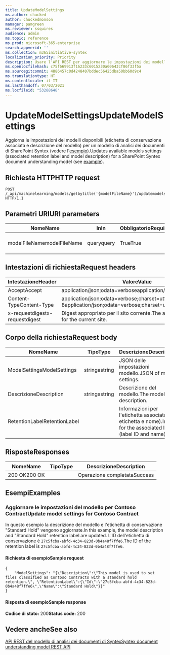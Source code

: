 ```yaml
---
title: UpdateModelSettings
ms.author: chucked
author: chuckedmonson
manager: pamgreen
ms.reviewer: ssquires
audience: admin
ms.topic: reference
ms.prod: microsoft-365-enterprise
search.appverid: ''
ms.collection: m365initiative-syntex
localization_priority: Priority
description: Usare l'API REST per aggiornare le impostazioni dei modelli disponibili per un modello di analisi dei documenti di SharePoint Syntex.
ms.openlocfilehash: c75f669913f16233c6015230a60643cf86f33f5a
ms.sourcegitcommit: 4886457c0d4248407bddec56425dba50bb60d9c4
ms.translationtype: HT
ms.contentlocale: it-IT
ms.lasthandoff: 07/03/2021
ms.locfileid: "53288648"
---
```

# <a name="updatemodelsettings"></a><span data-ttu-id="cd99e-103">UpdateModelSettings</span><span class="sxs-lookup"><span data-stu-id="cd99e-103">UpdateModelSettings</span></span>

<span data-ttu-id="cd99e-104">Aggiorna le impostazioni dei modelli disponibili (etichetta di conservazione associata e descrizione del modello) per un modello di analisi dei documenti di SharePoint Syntex (vedere l'[esempio](rest-updatemodelsettings-method.md#examples)).</span><span class="sxs-lookup"><span data-stu-id="cd99e-104">Updates available models settings (associated retention label and model description) for a SharePoint Syntex document understanding model (see [example](rest-updatemodelsettings-method.md#examples)).</span></span>

## <a name="http-request"></a><span data-ttu-id="cd99e-105">Richiesta HTTP</span><span class="sxs-lookup"><span data-stu-id="cd99e-105">HTTP request</span></span>

```HTTP
POST /_api/machinelearning/models/getbytitle('{modelFileName}')/updatemodelsettings HTTP/1.1
```

## <a name="uri-parameters"></a><span data-ttu-id="cd99e-106">Parametri URI</span><span class="sxs-lookup"><span data-stu-id="cd99e-106">URI parameters</span></span>

|<span data-ttu-id="cd99e-107">Nome</span><span class="sxs-lookup"><span data-stu-id="cd99e-107">Name</span></span> |<span data-ttu-id="cd99e-108">In</span><span class="sxs-lookup"><span data-stu-id="cd99e-108">In</span></span> |<span data-ttu-id="cd99e-109">Obbligatorio</span><span class="sxs-lookup"><span data-stu-id="cd99e-109">Required</span></span>|<span data-ttu-id="cd99e-110">Tipo</span><span class="sxs-lookup"><span data-stu-id="cd99e-110">Type</span></span>|<span data-ttu-id="cd99e-111">Descrizione</span><span class="sxs-lookup"><span data-stu-id="cd99e-111">Description</span></span>|
|-----|---|--------|----|-----------|
|<span data-ttu-id="cd99e-112">modelFileName</span><span class="sxs-lookup"><span data-stu-id="cd99e-112">modelFileName</span></span>|<span data-ttu-id="cd99e-113">query</span><span class="sxs-lookup"><span data-stu-id="cd99e-113">query</span></span>|<span data-ttu-id="cd99e-114">True</span><span class="sxs-lookup"><span data-stu-id="cd99e-114">True</span></span>|<span data-ttu-id="cd99e-115">stringa</span><span class="sxs-lookup"><span data-stu-id="cd99e-115">string</span></span>|<span data-ttu-id="cd99e-116">Nome del file di modello di Syntex.</span><span class="sxs-lookup"><span data-stu-id="cd99e-116">Name of the Syntex model file.</span></span>|

## <a name="request-headers"></a><span data-ttu-id="cd99e-117">Intestazioni di richiesta</span><span class="sxs-lookup"><span data-stu-id="cd99e-117">Request headers</span></span>

| <span data-ttu-id="cd99e-118">Intestazione</span><span class="sxs-lookup"><span data-stu-id="cd99e-118">Header</span></span> | <span data-ttu-id="cd99e-119">Valore</span><span class="sxs-lookup"><span data-stu-id="cd99e-119">Value</span></span> |
|--------|-------|
|<span data-ttu-id="cd99e-120">Accept</span><span class="sxs-lookup"><span data-stu-id="cd99e-120">Accept</span></span>|<span data-ttu-id="cd99e-121">application/json;odata=verbose</span><span class="sxs-lookup"><span data-stu-id="cd99e-121">application/json;odata=verbose</span></span>|
|<span data-ttu-id="cd99e-122">Content-Type</span><span class="sxs-lookup"><span data-stu-id="cd99e-122">Content-Type</span></span>|<span data-ttu-id="cd99e-123">application/json;odata=verbose;charset=utf-8</span><span class="sxs-lookup"><span data-stu-id="cd99e-123">application/json;odata=verbose;charset=utf-8</span></span>|
|<span data-ttu-id="cd99e-124">x-requestdigest</span><span class="sxs-lookup"><span data-stu-id="cd99e-124">x-requestdigest</span></span>|<span data-ttu-id="cd99e-125">Digest appropriato per il sito corrente.</span><span class="sxs-lookup"><span data-stu-id="cd99e-125">The appropriate digest for the current site.</span></span>|

## <a name="request-body"></a><span data-ttu-id="cd99e-126">Corpo della richiesta</span><span class="sxs-lookup"><span data-stu-id="cd99e-126">Request body</span></span>

|<span data-ttu-id="cd99e-127">Nome</span><span class="sxs-lookup"><span data-stu-id="cd99e-127">Name</span></span>    |<span data-ttu-id="cd99e-128">Tipo</span><span class="sxs-lookup"><span data-stu-id="cd99e-128">Type</span></span>   |<span data-ttu-id="cd99e-129">Descrizione</span><span class="sxs-lookup"><span data-stu-id="cd99e-129">Description</span></span> |
|--------|-------|-------|
|<span data-ttu-id="cd99e-130">ModelSettings</span><span class="sxs-lookup"><span data-stu-id="cd99e-130">ModelSettings</span></span>|<span data-ttu-id="cd99e-131">stringa</span><span class="sxs-lookup"><span data-stu-id="cd99e-131">string</span></span>|<span data-ttu-id="cd99e-132">JSON delle impostazioni modello.</span><span class="sxs-lookup"><span data-stu-id="cd99e-132">JSON of model settings.</span></span>|
|<span data-ttu-id="cd99e-133">Descrizione</span><span class="sxs-lookup"><span data-stu-id="cd99e-133">Description</span></span>|<span data-ttu-id="cd99e-134">stringa</span><span class="sxs-lookup"><span data-stu-id="cd99e-134">string</span></span>|<span data-ttu-id="cd99e-135">Descrizione del modello.</span><span class="sxs-lookup"><span data-stu-id="cd99e-135">The model description.</span></span>|
|<span data-ttu-id="cd99e-136">RetentionLabel</span><span class="sxs-lookup"><span data-stu-id="cd99e-136">RetentionLabel</span></span>| |<span data-ttu-id="cd99e-137">Informazioni per l'etichetta associata (ID etichetta e nome).</span><span class="sxs-lookup"><span data-stu-id="cd99e-137">Info for the associated label (label ID and name).</span></span>|

## <a name="responses"></a><span data-ttu-id="cd99e-138">Risposte</span><span class="sxs-lookup"><span data-stu-id="cd99e-138">Responses</span></span>

| <span data-ttu-id="cd99e-139">Nome</span><span class="sxs-lookup"><span data-stu-id="cd99e-139">Name</span></span>   | <span data-ttu-id="cd99e-140">Tipo</span><span class="sxs-lookup"><span data-stu-id="cd99e-140">Type</span></span>  | <span data-ttu-id="cd99e-141">Descrizione</span><span class="sxs-lookup"><span data-stu-id="cd99e-141">Description</span></span>|
|--------|-------|------------|
|<span data-ttu-id="cd99e-142">200 OK</span><span class="sxs-lookup"><span data-stu-id="cd99e-142">200 OK</span></span>| |<span data-ttu-id="cd99e-143">Operazione completata</span><span class="sxs-lookup"><span data-stu-id="cd99e-143">Success</span></span>|

## <a name="examples"></a><span data-ttu-id="cd99e-144">Esempi</span><span class="sxs-lookup"><span data-stu-id="cd99e-144">Examples</span></span>

### <a name="update-model-settings-for-contoso-contract"></a><span data-ttu-id="cd99e-145">Aggiornare le impostazioni del modello per Contoso Contract</span><span class="sxs-lookup"><span data-stu-id="cd99e-145">Update model settings for Contoso Contract</span></span>

<span data-ttu-id="cd99e-146">In questo esempio la descrizione del modello e l'etichetta di conservazione "Standard Hold" vengono aggiornate.</span><span class="sxs-lookup"><span data-stu-id="cd99e-146">In this example, the model description and "Standard Hold" retention label are updated.</span></span> <span data-ttu-id="cd99e-147">L'ID dell'etichetta di conservazione è `27c5fcba-abfd-4c34-823d-0b4a48f7ffe6`.</span><span class="sxs-lookup"><span data-stu-id="cd99e-147">The ID of the retention label is `27c5fcba-abfd-4c34-823d-0b4a48f7ffe6`.</span></span>

#### <a name="sample-request"></a><span data-ttu-id="cd99e-148">Richiesta di esempio</span><span class="sxs-lookup"><span data-stu-id="cd99e-148">Sample request</span></span>

```HTTP
{
    "ModelSettings": "{\"Description\":\"This model is used to set files classified as Contoso Contracts with a standard hold retention.\", \"RetentionLabel\":{\"Id\":\"27c5fcba-abfd-4c34-823d-0b4a48f7ffe6\",\"Name\":\"Standard Hold\"}}"
}

```

#### <a name="sample-response"></a><span data-ttu-id="cd99e-149">Risposta di esempio</span><span class="sxs-lookup"><span data-stu-id="cd99e-149">Sample response</span></span>

<span data-ttu-id="cd99e-150">**Codice di stato:** 200</span><span class="sxs-lookup"><span data-stu-id="cd99e-150">**Status code:** 200</span></span>

## <a name="see-also"></a><span data-ttu-id="cd99e-151">Vedere anche</span><span class="sxs-lookup"><span data-stu-id="cd99e-151">See also</span></span>

[<span data-ttu-id="cd99e-152">API REST del modello di analisi dei documenti di Syntex</span><span class="sxs-lookup"><span data-stu-id="cd99e-152">Syntex document understanding model REST API</span></span>](syntex-model-rest-api.md)
